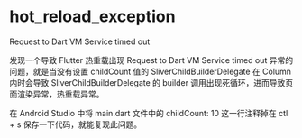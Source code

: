 # hot_reload_exception

Request to Dart VM Service timed out

发现一个导致 Flutter 热重载出现 Request to Dart VM Service timed out 异常的问题，就是当没有设置 childCount 值的 SliverChildBuilderDelegate 在 Column 内时会导致 SliverChildBuilderDelegate 的 builder 调用出现死循环，进而导致页面渲染异常，热重载异常。

在 Android Studio 中将 main.dart 文件中的 childCount: 10 这一行注释掉在 ctl + s 保存一下代码，就能复现此问题。